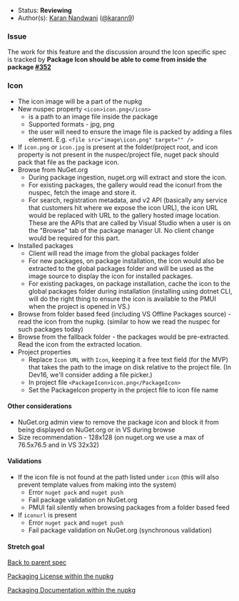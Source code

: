* Status: **Reviewing**
* Author(s): [Karan Nandwani](https://github.com/karann-msft) ([@karann9](https://twitter.com/karann9))

### Issue
The work for this feature and the discussion around the Icon specific spec is tracked by **Package Icon should be able to come from inside the package [#352](https://github.com/NuGet/Home/issues/352)**

### Icon

* The icon image will be a part of the nupkg
* New nuspec property `<icon>icon.png</icon>`
  * is a path to an image file inside the package
  * Supported formats - jpg, png
  * the user will need to ensure the image file is packed by adding a files element. E.g. `<file src="image\icon.png" target="" />`
* If `icon.png` or `icon.jpg` is present at the folder/project root, and icon property is not present in the nuspec/project file, nuget pack should pack that file as the package icon.
* Browse from NuGet.org
  * During package ingestion, nuget.org will extract and store the icon.
  * For existing packages, the gallery would read the iconurl from the nuspec, fetch the image and store it.
  * For search, registration metadata, and v2 API (basically any service that customers hit where we expose the icon URL), the icon URL would be replaced with URL to the gallery hosted image location. These are the APIs that are called by Visual Studio when a user is on the "Browse" tab of the package manager UI. No client change would be required for this part. 
* Installed packages
  * Client will read the image from the global packages folder
  * For new packages, on package installation, the icon would also be extracted to the global packages folder and will be used as the image source to display the icon for installed packages.
  * For existing packages, on package installation, cache the icon to the global packages folder during installation (installing using dotnet CLI, will do the right thing to ensure the icon is available to the PMUI when the project is opened in VS.)
* Browse from folder based feed (including VS Offline Packages source) - read the icon from the nupkg. (similar to how we read the nuspec for such packages today)
* Browse from the fallback folder - the packages would be pre-extracted. Read the icon from the extracted location.
* Project properties
  * Replace `Icon URL` with `Icon`, keeping it a free text field (for the MVP) that takes the path to the image on disk relative to the project file. (In Dev16, we'll consider adding a file picker.)
  * In project file `<PackageIcon>icon.png</PackageIcon> `
  * Set the PackageIcon property in the project file to icon file name

#### Other considerations
* NuGet.org admin view to remove the package icon and block it from being displayed on NuGet.org or in VS during browse
* Size recommendation - 128x128 (on nuget.org we use a max of 76.5x76.5 and in VS 32x32)

#### Validations
* If the icon file is not found at the path listed under `icon` (this will also prevent template values from making into the system)
  * Error `nuget pack` and `nuget push` 
  * Fail package validation on NuGet.org
  * PMUI fail silently when browsing packages from a folder based feed
* If `iconurl` is present
  * Error `nuget pack` and `nuget push` 
  * Fail package validation on NuGet.org (synchronous validation)

#### Stretch goal

[Back to parent spec](https://github.com/NuGet/Home/wiki/Packaging-Icon,-License-and-Documentation-within-the-nupkg)

[Packaging License within the nupkg](https://github.com/NuGet/Home/wiki/Packaging-License-within-the-nupkg)

[Packaging Documentation within the nupkg](https://github.com/Home/Engineering/wiki/Packaging-Documentation-within-the-nupkg)
